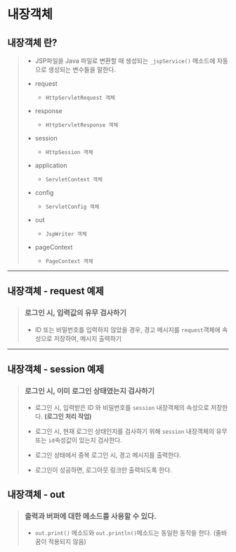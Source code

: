 # 내장객체

## 내장객체 란?

>	* JSP파일을 Java 파일로 변환할 때 생성되는 ``_jspService()`` 메소드에 자동으로 생성되는 변수들을 말한다.
>
>	* request
>
>		* ``HttpServletRequest 객체``
>
>	* response
>
>		* ``HttpServletResponse 객체``
>
>	* session
>
>		* ``HttpSession 객체``
>
>	* application
>
>		* ``ServletContext 객체``
>
>	* config
>
>		* ``ServletConfig 객체``
>
>	* out
>
>		* ``JspWriter 객체``
>
>	* pageContext
>
>		* ``PageContext 객체``

---

## 내장객체 - request 예제

>	### 로그인 시, 입력값의 유무 검사하기
>
>	* ID 또는 비밀번호를 입력하지 않았을 경우, 경고 메시지를 ``request``객체에 속성으로 저장하여, 메시지 출력하기

---

## 내장객체 - session 예제

>	### 로그인 시, 이미 로그인 상태였는지 검사하기
>
>	* 로그인 시, 입력받은 ID 와 비밀번호를 ``session`` 내장객체의 속성으로 저장한다. **(로그인 처리 작업)**
>
>	* 로그인 시, 현재 로그인 상태인지를 검사하기 위해 ``session`` 내장객체의 유무 또는 ``id``속성값이 있는지 검사한다.
>
>	* 로그인 상태에서 중복 로그인 시, 경고 메시지를 출력한다.
>
>	* 로그인이 성공하면, 로그아웃 링크만 출력되도록 한다.

## 내장객체 - out

>	### **출력**과 **버퍼**에 대한 메소드를 사용할 수 있다.
>
>	* ``out.print()`` 메소드와 ``out.println()``메소드는 동일한 동작을 한다. (줄바꿈이 적용되지 않음)